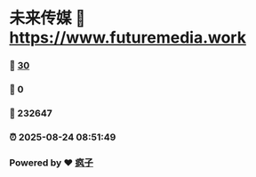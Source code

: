 # 未来传媒 :link: https://www.futuremedia.work 
### :page_facing_up: [30](https://www.futuremedia.work/tag.html) 
### :speech_balloon: 0 
### :hibiscus: 232647 
### :alarm_clock: 2025-08-24 08:51:49 
### Powered by :heart: [疯子](https://github.com/granthuang999/Gmeek)
